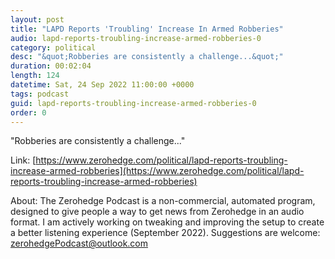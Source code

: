 ```yaml
---
layout: post
title: "LAPD Reports 'Troubling' Increase In Armed Robberies"
audio: lapd-reports-troubling-increase-armed-robberies-0
category: political
desc: "&quot;Robberies are consistently a challenge...&quot;"
duration: 00:02:04
length: 124
datetime: Sat, 24 Sep 2022 11:00:00 +0000
tags: podcast
guid: lapd-reports-troubling-increase-armed-robberies-0
order: 0
---
```

&quot;Robberies are consistently a challenge...&quot;

Link: [https://www.zerohedge.com/political/lapd-reports-troubling-increase-armed-robberies](https://www.zerohedge.com/political/lapd-reports-troubling-increase-armed-robberies)

About: The Zerohedge Podcast is a non-commercial, automated program, designed to give people a way to get news from Zerohedge in an audio format.  I am actively working on tweaking and improving the setup to create a better listening experience (September 2022).  Suggestions are welcome: [zerohedgePodcast@outlook.com](mailto:zerohedgePodcast@outlook.com)